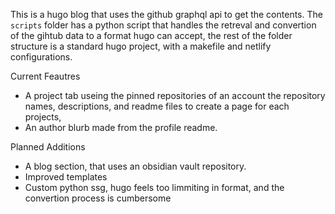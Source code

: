 This is a hugo blog that uses the github graphql api to get the contents.
The `scripts` folder has a python script that handles the retreval and convertion of the gihtub data to a format hugo can accept, the rest of the folder structure is a standard hugo project, with a makefile and netlify configurations.

Current Feautres
- A project tab useing the pinned repositories of an account the repository names, descriptions, and readme files to create a page for each projects,
- An author blurb made from the profile readme. 

Planned Additions
- A blog section, that uses an obsidian vault repository.
- Improved templates
- Custom python ssg, hugo feels too limmiting in format, and the convertion process is cumbersome
